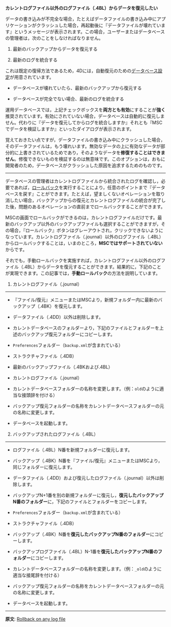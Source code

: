 **カレントログファイル以外のログファイル（.4BL）からデータを復元したい**

データの書き込みが不完全な場合，たとえばデータファイルの書き込み中にアプリケーションがクラッシュした場合，再起動後に『データファイルが壊れています』というメッセージが表示されます。この場合，ユーザーまたはデータベースの管理者は，次のことをしなければなりません。

1. 最新のバックアップからデータを復元する

2. 最新のログを統合する

これは既定の復帰方法であるため，4Dには，自動復元のための[データベース設定](http://doc.4d.com/4Dv14/4D/14.3/Configuration-of-backup-settings.300-1705434.ja.html)が用意されています。

* データベースが壊れていたら、最新のバックアップから復元する

* データベースが完全でない場合、最新のログを統合する

運用データベースでは，上記チェックボックスを**両方とも有効**にすることが**強く**推奨されています。有効にされていない場合，データベースは自動的に復元しません。代わりに『データを復元してからログを統合しますか』それとも『MSCでデータを検証しますか』といったダイアログが表示されます。

覚えておきたい点ですが，データファイルの書き込み中にクラッシュした場合，そのデータファイルは，もう壊れいます。無効なデータの上に有効なデータが部分的に上書きされているためであり，そのようなデータを**修復することはできません**。修復できないものを検証するのは無意味です。このオプションは，おもに開発者のため，データベースがクラッシュした原因を追求するためのものです。

---


データベースの管理者はカレントログファイルから統合されたログを確認し，必要であれば，[ロールバック](http://doc.4d.com/4Dv14/4D/14.3/Rollback-page.300-1705423.ja.html)を実行することにより，任意のポイントまで『データベースを戻す』ことができます。たとえば，望ましくないオペレーションを取り消したい場合，バックアップからの復元とカレントログファイルの統合が完了した後，問題のあるオペレーションの直前までロールバックすることができます。

MSCの画面でロールバックができるのは，カレントログファイルだけです。最新のバックアップ以外のバックアップファイルも選択することができますが，その場合，『ロールバック』ボタンはグレーアウトされ，クリックできないようになっています。カレントログファイル（.journal）以外のログファイル（.4BL）からロールバックすることは，いまのところ，**MSCではサポートされていない**からです。

それでも，手動ロールバックを実施すれば，カレントログファイル以外のログファイル（.4BL）からデータを復元することができます。結果的に，下記のことが実現できます。この記事では，**手動ロールバック**の方法を説明しています。

1. カレントログファイル（.journal）
---

* 『ファイル/復元』メニューまたはMSCより，新規フォルダー内に最新のバックアップ（.4BK）を復元します。

 * データファイル（.4DD）以外は削除します。
* カレントデータベースのフォルダーより，下記のファイルとフォルダーを上述のバックアップ復元フォルダーにコピーします。

 * ```Preferences```フォルダー（```backup.xml```が含まれている）
 * ストラクチャファイル（.4DB）
 * 最新のバックアップファイル（.4BKおよび.4BL）
 * カレントログファイル（.journal）
* カレントデータベースフォルダーの名称を変更します。（例：```old```のように適当な接頭辞を付ける）

* バックアップ復元フォルダーの名称をカレントデータベースフォルダーの元の名称に変更します。

* データベースを起動します。

2. バックアップされたログファイル（.4BL）
---

* ログファイル（.4BL）N番を新規フォルダーに復元します。

* バックアップ（.4BK）N番を『ファイル/復元』メニューまたはMSCより，同じフォルダーに復元します。

 *  データファイル（.4DD）および復元したログファイル（.journal）以外は削除します。

* バックアップN+1番を別の新規フォルダーに復元し，**復元したバックアップN番のフォルダー**に，下記のファイルとフォルダーをコピーします。

 * ```Preferences```フォルダー（```backup.xml```が含まれている）
 * ストラクチャファイル（.4DB）

* バックアップ（.4BK）N番を**復元したバックアップN番のフォルダー**にコピーします。

* バックアップログファイル（.4BL）N-1番を**復元したバックアップN番のフォルダー**にコピーします。

* カレントデータベースフォルダーの名称を変更します。（例：```_old```のように適当な接尾辞を付ける）

* バックアップ復元フォルダーの名称をカレントデータベースフォルダーの元の名称に変更します。

* データベースを起動します。

---
**原文**: [Rollback on any log file](http://taow.4d.com/Rollback-on-any-log-file/tips.56849281.en.html)
